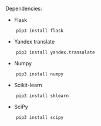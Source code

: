 Dependencies:

* Flask
```
    pip3 install flask
```
* Yandex translate
```
    pip3 install yandex.transalate
```
* Numpy
```
    pip3 install numpy
```
* Scikit-learn
```
    pip3 install sklearn
```
* SciPy
```
    pip3 install scipy
```